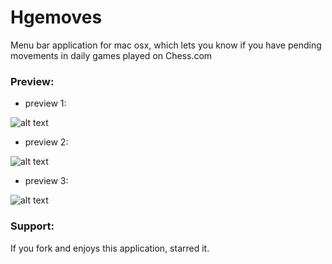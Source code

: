 # Hgemoves
Menu bar application for mac osx, which lets you know if you have pending movements in daily games played on Chess.com

### Preview:
* preview 1:

![alt text](http://hcarrasco.cl/apps/Hgemovs/hgemovs-preview.png)

* preview 2:

![alt text](http://hcarrasco.cl/apps/Hgemovs/hgemovs-notifications.png)

* preview 3:

![alt text](http://hcarrasco.cl/apps/Hgemovs/hgemovs-menu.png)

### Support:

If you fork and enjoys this application, starred it.

